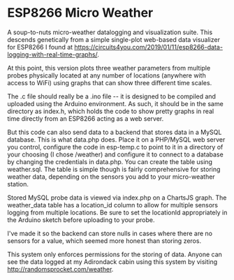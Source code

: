 # ESP8266 Micro Weather
A soup-to-nuts micro-weather datalogging and visualization suite. This descends genetically from a simple single-plot web-based data visualizer for ESP8266 I found at https://circuits4you.com/2019/01/11/esp8266-data-logging-with-real-time-graphs/.

At this point, this version plots three weather parameters from multiple probes physically located at any number of locations (anywhere with access to WiFi) using graphs that can show three different time scales.

The .c file should really be a .ino file -- it is designed to be compiled and uploaded using the Arduino environment.  As such, it should be in the same directory
as index.h, which holds the code to show pretty graphs in real time directly from an ESP8266 acting as a web server.

But this code can also send data to a backend that stores data in a MySQL database.  This is what data.php does.  Place it on a PHP/MySQL web server you control, configure the code in esp-temp.c to point to it in a directory of your choosing (I chose /weather) and configure it to connect to a database by changing the credentials in data.php.  You can create the table using weather.sql.  The table is simple though is fairly comprehensive for storing weather data, depending on the sensors you add to your micro-weather station.

Stored MySQL probe data is viewed via index.php on a ChartsJS graph.  The weather_data table has a location_id column to allow for multiple sensors logging from multiple locations.  Be sure to set the locationId appropriately in the Arduino sketch before uploading to your probe.

I've made it so the backend can store nulls in cases where there are no sensors for a value, which seemed more honest than storing zeros.

This system only enforces permissions for the storing of data.  Anyone can see the data logged at my Adirondack cabin using this system by visiting http://randomsprocket.com/weather.
